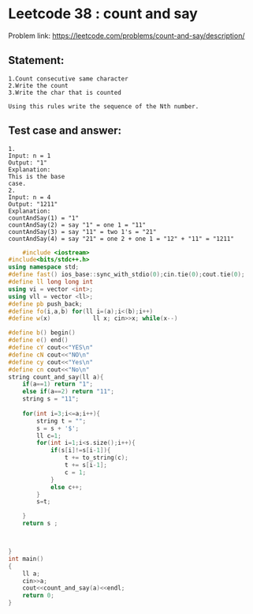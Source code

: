 # Leetcode 38 : count and say
Problem link: https://leetcode.com/problems/count-and-say/description/

## Statement:
    1.Count consecutive same character 
    2.Write the count
    3.Write the char that is counted

    Using this rules write the sequence of the Nth number.


## Test case and answer:
    1.
    Input: n = 1
    Output: "1"
    Explanation:
    This is the base 
    case.
    2.
    Input: n = 4
    Output: "1211"
    Explanation:
    countAndSay(1) = "1"
    countAndSay(2) = say "1" = one 1 = "11"
    countAndSay(3) = say "11" = two 1's = "21"
    countAndSay(4) = say "21" = one 2 + one 1 = "12" + "11" = "1211"

```C++
    #include <iostream>
#include<bits/stdc++.h>
using namespace std;
#define fast() ios_base::sync_with_stdio(0);cin.tie(0);cout.tie(0);
#define ll long long int
using vi = vector <int>;
using vll = vector <ll>;
#define pb push_back;
#define fo(i,a,b) for(ll i=(a);i<(b);i++)
#define w(x)            ll x; cin>>x; while(x--)

#define b() begin()
#define e() end()
#define cY cout<<"YES\n"
#define cN cout<<"NO\n"
#define cy cout<<"Yes\n"
#define cn cout<<"No\n"
string count_and_say(ll a){
    if(a==1) return "1";
    else if(a==2) return "11";
    string s = "11";
    
    for(int i=3;i<=a;i++){
        string t = "";
        s = s + '$';
        ll c=1;
        for(int i=1;i<s.size();i++){
            if(s[i]!=s[i-1]){
                t += to_string(c);
                t += s[i-1];
                c = 1;
            }
            else c++;
        }
        s=t;

    }
    return s ;



}
int main()
{
    ll a;
    cin>>a;
    cout<<count_and_say(a)<<endl;
    return 0;
}
```